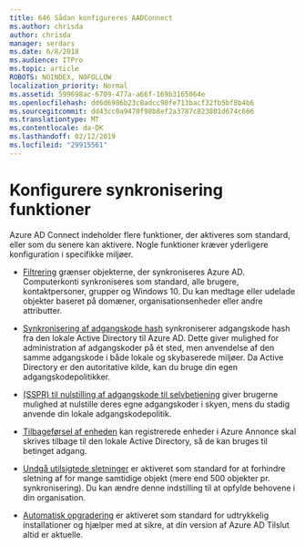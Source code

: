 ```yaml
---
title: 646 Sådan konfigureres AADConnect
ms.author: chrisda
author: chrisda
manager: serdars
ms.date: 6/8/2018
ms.audience: ITPro
ms.topic: article
ROBOTS: NOINDEX, NOFOLLOW
localization_priority: Normal
ms.assetid: 599698ac-6709-477a-a66f-169b3165064e
ms.openlocfilehash: dd6d6986b23c8adcc98fe713bacf32fb5bf8b4b6
ms.sourcegitcommit: dd43cc0a9470f98b8ef2a3787c823801d674c666
ms.translationtype: MT
ms.contentlocale: da-DK
ms.lasthandoff: 02/12/2019
ms.locfileid: "29915561"
---
```

# <a name="configure-sync-features"></a>Konfigurere synkronisering funktioner

Azure AD Connect indeholder flere funktioner, der aktiveres som standard, eller som du senere kan aktivere. Nogle funktioner kræver yderligere konfiguration i specifikke miljøer.
  
- [Filtrering](https://docs.microsoft.com/azure/active-directory/connect/active-directory-aadconnectsync-configure-filtering) grænser objekterne, der synkroniseres Azure AD. Computerkonti synkroniseres som standard, alle brugere, kontaktpersoner, grupper og Windows 10. Du kan medtage eller udelade objekter baseret på domæner, organisationsenheder eller andre attributter. 
    
- [Synkronisering af adgangskode hash](https://docs.microsoft.com/azure/active-directory/connect/active-directory-aadconnectsync-implement-password-hash-synchronization) synkroniserer adgangskode hash fra den lokale Active Directory til Azure AD. Dette giver mulighed for administration af adgangskoder på ét sted, men anvendelse af den samme adgangskode i både lokale og skybaserede miljøer. Da Active Directory er den autoritative kilde, kan du bruge din egen adgangskodepolitikker. 
    
- [(SSPR) til nulstilling af adgangskode til selvbetjening](https://docs.microsoft.com/azure/active-directory/authentication/quickstart-sspr) giver brugerne mulighed at nulstille deres egne adgangskoder i skyen, mens du stadig anvende din lokale adgangskodepolitik. 
    
- [Tilbageførsel af enheden](https://docs.microsoft.com/azure/active-directory/connect/active-directory-aadconnect-feature-device-writeback) kan registrerede enheder i Azure Annonce skal skrives tilbage til den lokale Active Directory, så de kan bruges til betinget adgang. 
    
- [Undgå utilsigtede sletninger](https://docs.microsoft.com/azure/active-directory/connect/active-directory-aadconnectsync-feature-prevent-accidental-deletes) er aktiveret som standard for at forhindre sletning af for mange samtidige objekt (mere end 500 objekter pr. synkronisering). Du kan ændre denne indstilling til at opfylde behovene i din organisation. 
    
- [Automatisk opgradering](https://docs.microsoft.com/azure/active-directory/connect/active-directory-aadconnect-feature-automatic-upgrade) er aktiveret som standard for udtrykkelig installationer og hjælper med at sikre, at din version af Azure AD Tilslut altid er aktuelle. 
    

